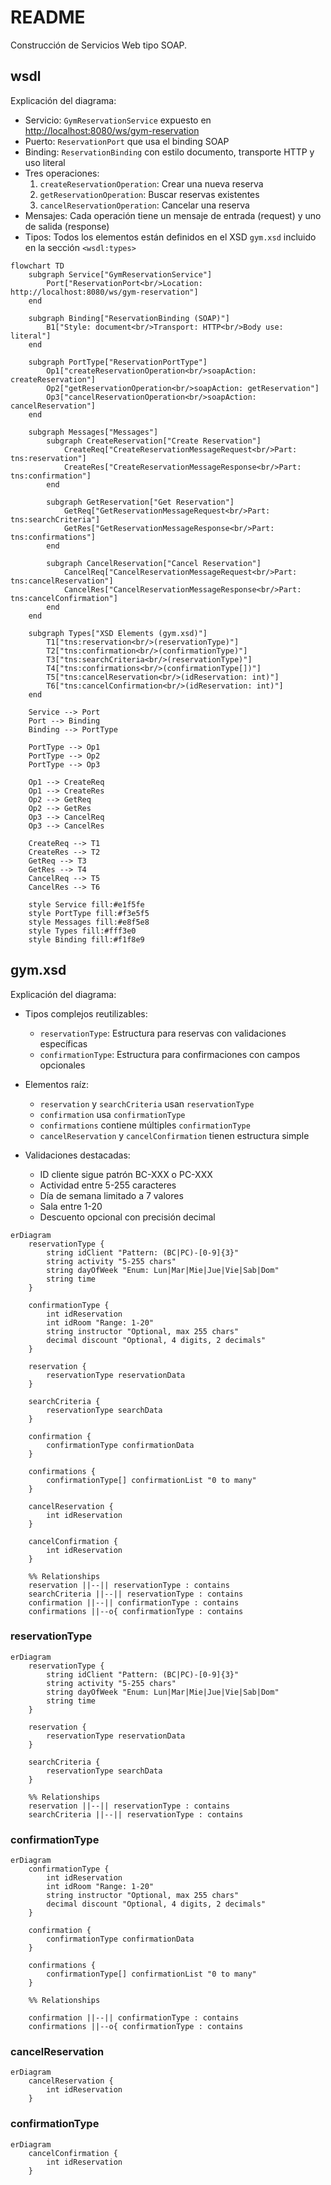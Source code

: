 # README

Construcción de Servicios Web tipo SOAP.

## wsdl

Explicación del diagrama:

- Servicio: `GymReservationService` expuesto en <http://localhost:8080/ws/gym-reservation>
- Puerto: `ReservationPort` que usa el binding SOAP
- Binding: `ReservationBinding` con estilo documento, transporte HTTP y uso literal
- Tres operaciones:
  1. `createReservationOperation`: Crear una nueva reserva
  2. `getReservationOperation`: Buscar reservas existentes
  3. `cancelReservationOperation`: Cancelar una reserva
- Mensajes: Cada operación tiene un mensaje de entrada (request) y uno de salida (response)
- Tipos: Todos los elementos están definidos en el XSD `gym.xsd` incluido en la sección `<wsdl:types>`

```mermaid
flowchart TD
    subgraph Service["GymReservationService"]
        Port["ReservationPort<br/>Location: http://localhost:8080/ws/gym-reservation"]
    end
    
    subgraph Binding["ReservationBinding (SOAP)"]
        B1["Style: document<br/>Transport: HTTP<br/>Body use: literal"]
    end
    
    subgraph PortType["ReservationPortType"]
        Op1["createReservationOperation<br/>soapAction: createReservation"]
        Op2["getReservationOperation<br/>soapAction: getReservation"]
        Op3["cancelReservationOperation<br/>soapAction: cancelReservation"]
    end
    
    subgraph Messages["Messages"]
        subgraph CreateReservation["Create Reservation"]
            CreateReq["CreateReservationMessageRequest<br/>Part: tns:reservation"]
            CreateRes["CreateReservationMessageResponse<br/>Part: tns:confirmation"]
        end
        
        subgraph GetReservation["Get Reservation"]
            GetReq["GetReservationMessageRequest<br/>Part: tns:searchCriteria"]
            GetRes["GetReservationMessageResponse<br/>Part: tns:confirmations"]
        end
        
        subgraph CancelReservation["Cancel Reservation"]
            CancelReq["CancelReservationMessageRequest<br/>Part: tns:cancelReservation"]
            CancelRes["CancelReservationMessageResponse<br/>Part: tns:cancelConfirmation"]
        end
    end
    
    subgraph Types["XSD Elements (gym.xsd)"]
        T1["tns:reservation<br/>(reservationType)"]
        T2["tns:confirmation<br/>(confirmationType)"]
        T3["tns:searchCriteria<br/>(reservationType)"]
        T4["tns:confirmations<br/>(confirmationType[])"]
        T5["tns:cancelReservation<br/>(idReservation: int)"]
        T6["tns:cancelConfirmation<br/>(idReservation: int)"]
    end
    
    Service --> Port
    Port --> Binding
    Binding --> PortType
    
    PortType --> Op1
    PortType --> Op2
    PortType --> Op3
    
    Op1 --> CreateReq
    Op1 --> CreateRes
    Op2 --> GetReq
    Op2 --> GetRes
    Op3 --> CancelReq
    Op3 --> CancelRes
    
    CreateReq --> T1
    CreateRes --> T2
    GetReq --> T3
    GetRes --> T4
    CancelReq --> T5
    CancelRes --> T6
    
    style Service fill:#e1f5fe
    style PortType fill:#f3e5f5
    style Messages fill:#e8f5e8
    style Types fill:#fff3e0
    style Binding fill:#f1f8e9
```


## gym.xsd

Explicación del diagrama:

- Tipos complejos reutilizables:
  - `reservationType`: Estructura para reservas con validaciones específicas
  - `confirmationType`: Estructura para confirmaciones con campos opcionales

- Elementos raíz:
  - `reservation` y `searchCriteria` usan `reservationType`
  - `confirmation` usa `confirmationType`
  - `confirmations` contiene múltiples `confirmationType`
  - `cancelReservation` y `cancelConfirmation` tienen estructura simple

- Validaciones destacadas:
  - ID cliente sigue patrón BC-XXX o PC-XXX
  - Actividad entre 5-255 caracteres
  - Día de semana limitado a 7 valores
  - Sala entre 1-20
  - Descuento opcional con precisión decimal

```mermaid
erDiagram
    reservationType {
        string idClient "Pattern: (BC|PC)-[0-9]{3}"
        string activity "5-255 chars"
        string dayOfWeek "Enum: Lun|Mar|Mie|Jue|Vie|Sab|Dom"
        string time
    }
    
    confirmationType {
        int idReservation
        int idRoom "Range: 1-20"
        string instructor "Optional, max 255 chars"
        decimal discount "Optional, 4 digits, 2 decimals"
    }
    
    reservation {
        reservationType reservationData
    }
    
    searchCriteria {
        reservationType searchData
    }
    
    confirmation {
        confirmationType confirmationData
    }
    
    confirmations {
        confirmationType[] confirmationList "0 to many"
    }
    
    cancelReservation {
        int idReservation
    }
    
    cancelConfirmation {
        int idReservation
    }

    %% Relationships
    reservation ||--|| reservationType : contains
    searchCriteria ||--|| reservationType : contains
    confirmation ||--|| confirmationType : contains
    confirmations ||--o{ confirmationType : contains
```

### reservationType

```mermaid
erDiagram
    reservationType {
        string idClient "Pattern: (BC|PC)-[0-9]{3}"
        string activity "5-255 chars"
        string dayOfWeek "Enum: Lun|Mar|Mie|Jue|Vie|Sab|Dom"
        string time
    }
    
    reservation {
        reservationType reservationData
    }
    
    searchCriteria {
        reservationType searchData
    }

    %% Relationships
    reservation ||--|| reservationType : contains
    searchCriteria ||--|| reservationType : contains
```

### confirmationType

```mermaid
erDiagram
    confirmationType {
        int idReservation
        int idRoom "Range: 1-20"
        string instructor "Optional, max 255 chars"
        decimal discount "Optional, 4 digits, 2 decimals"
    }
    
    confirmation {
        confirmationType confirmationData
    }
    
    confirmations {
        confirmationType[] confirmationList "0 to many"
    }
    
    %% Relationships
 
    confirmation ||--|| confirmationType : contains
    confirmations ||--o{ confirmationType : contains
```

### cancelReservation

```mermaid
erDiagram
    cancelReservation {
        int idReservation
    }
```

### confirmationType

```mermaid
erDiagram
    cancelConfirmation {
        int idReservation
    }
```

